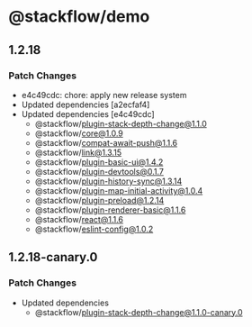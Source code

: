 # @stackflow/demo

## 1.2.18

### Patch Changes

- e4c49cdc: chore: apply new release system
- Updated dependencies [a2ecfaf4]
- Updated dependencies [e4c49cdc]
  - @stackflow/plugin-stack-depth-change@1.1.0
  - @stackflow/core@1.0.9
  - @stackflow/compat-await-push@1.1.6
  - @stackflow/link@1.3.15
  - @stackflow/plugin-basic-ui@1.4.2
  - @stackflow/plugin-devtools@0.1.7
  - @stackflow/plugin-history-sync@1.3.14
  - @stackflow/plugin-map-initial-activity@1.0.4
  - @stackflow/plugin-preload@1.2.14
  - @stackflow/plugin-renderer-basic@1.1.6
  - @stackflow/react@1.1.6
  - @stackflow/eslint-config@1.0.2

## 1.2.18-canary.0

### Patch Changes

- Updated dependencies
  - @stackflow/plugin-stack-depth-change@1.1.0-canary.0
